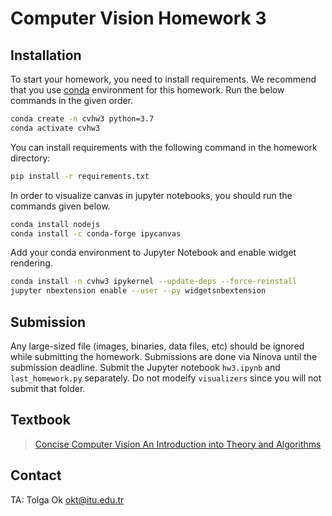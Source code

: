 # Computer Vision Homework 3

## Installation

To start your homework, you need to install requirements. We recommend that you use [conda](https://docs.conda.io/projects/conda/en/latest/user-guide/install/index.html) environment for this homework. Run the below commands in the given order.

```bash
conda create -n cvhw3 python=3.7
conda activate cvhw3
```

You can install requirements with the following command in the homework directory:

```bash
pip install -r requirements.txt
```

In order to visualize canvas in jupyter notebooks, you should run the commands given below.

```bash
conda install nodejs
conda install -c conda-forge ipycanvas
```

Add your conda environment to Jupyter Notebook and enable widget rendering.

```bash
conda install -n cvhw3 ipykernel --update-deps --force-reinstall
jupyter nbextension enable --user --py widgetsnbextension
```

## Submission

Any large-sized file (images, binaries, data files, etc) should be ignored while submitting the homework. Submissions are done via Ninova until the submission deadline. Submit the Jupyter notebook ```hw3.ipynb``` and ```last_homework.py``` separately. Do not modeify ```visualizers``` since you will not submit that folder.

## Textbook

> [Concise Computer Vision
An Introduction
into Theory and Algorithms](https://doc.lagout.org/science/0_Computer%20Science/2_Algorithms/Concise%20Computer%20Vision_%20An%20Introduction%20into%20Theory%20and%20Algorithms%20%5BKlette%202014-01-20%5D.pdf)

## Contact

TA: Tolga Ok
okt@itu.edu.tr
